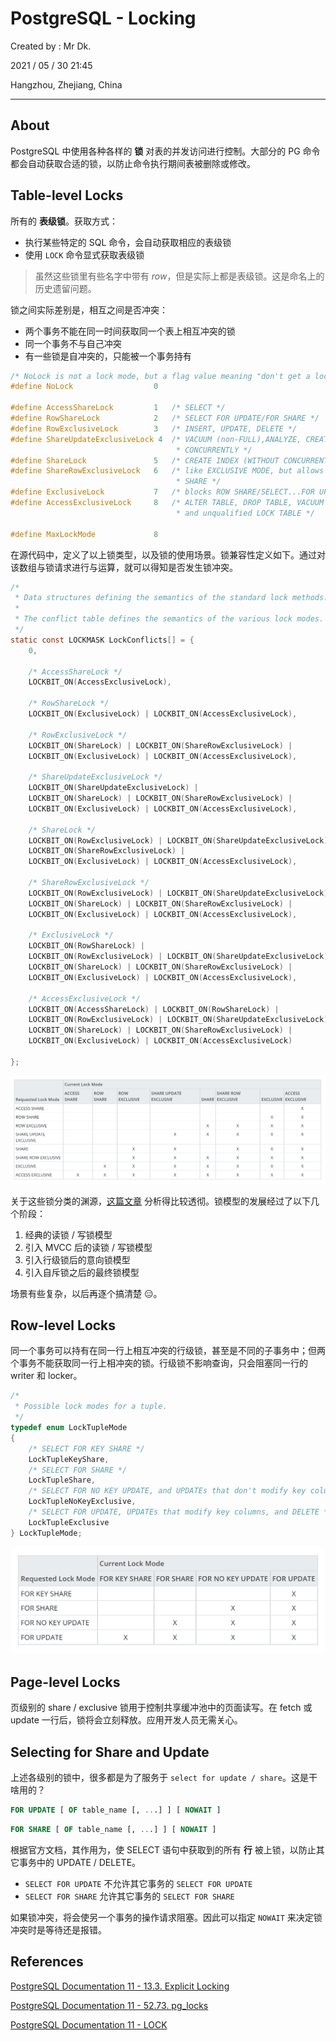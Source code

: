 # PostgreSQL - Locking

Created by : Mr Dk.

2021 / 05 / 30 21:45

Hangzhou, Zhejiang, China

---

## About

PostgreSQL 中使用各种各样的 **锁** 对表的并发访问进行控制。大部分的 PG 命令都会自动获取合适的锁，以防止命令执行期间表被删除或修改。

## Table-level Locks

所有的 **表级锁**。获取方式：

- 执行某些特定的 SQL 命令，会自动获取相应的表级锁
- 使用 `LOCK` 命令显式获取表级锁

> 虽然这些锁里有些名字中带有 _row_，但是实际上都是表级锁。这是命名上的历史遗留问题。

锁之间实际差别是，相互之间是否冲突：

- 两个事务不能在同一时间获取同一个表上相互冲突的锁
- 同一个事务不与自己冲突
- 有一些锁是自冲突的，只能被一个事务持有

```c
/* NoLock is not a lock mode, but a flag value meaning "don't get a lock" */
#define NoLock                  0

#define AccessShareLock         1   /* SELECT */
#define RowShareLock            2   /* SELECT FOR UPDATE/FOR SHARE */
#define RowExclusiveLock        3   /* INSERT, UPDATE, DELETE */
#define ShareUpdateExclusiveLock 4  /* VACUUM (non-FULL),ANALYZE, CREATE INDEX
                                     * CONCURRENTLY */
#define ShareLock               5   /* CREATE INDEX (WITHOUT CONCURRENTLY) */
#define ShareRowExclusiveLock   6   /* like EXCLUSIVE MODE, but allows ROW
                                     * SHARE */
#define ExclusiveLock           7   /* blocks ROW SHARE/SELECT...FOR UPDATE */
#define AccessExclusiveLock     8   /* ALTER TABLE, DROP TABLE, VACUUM FULL,
                                     * and unqualified LOCK TABLE */

#define MaxLockMode             8
```

在源代码中，定义了以上锁类型，以及锁的使用场景。锁兼容性定义如下。通过对该数组与锁请求进行与运算，就可以得知是否发生锁冲突。

```c
/*
 * Data structures defining the semantics of the standard lock methods.
 *
 * The conflict table defines the semantics of the various lock modes.
 */
static const LOCKMASK LockConflicts[] = {
    0,

    /* AccessShareLock */
    LOCKBIT_ON(AccessExclusiveLock),

    /* RowShareLock */
    LOCKBIT_ON(ExclusiveLock) | LOCKBIT_ON(AccessExclusiveLock),

    /* RowExclusiveLock */
    LOCKBIT_ON(ShareLock) | LOCKBIT_ON(ShareRowExclusiveLock) |
    LOCKBIT_ON(ExclusiveLock) | LOCKBIT_ON(AccessExclusiveLock),

    /* ShareUpdateExclusiveLock */
    LOCKBIT_ON(ShareUpdateExclusiveLock) |
    LOCKBIT_ON(ShareLock) | LOCKBIT_ON(ShareRowExclusiveLock) |
    LOCKBIT_ON(ExclusiveLock) | LOCKBIT_ON(AccessExclusiveLock),

    /* ShareLock */
    LOCKBIT_ON(RowExclusiveLock) | LOCKBIT_ON(ShareUpdateExclusiveLock) |
    LOCKBIT_ON(ShareRowExclusiveLock) |
    LOCKBIT_ON(ExclusiveLock) | LOCKBIT_ON(AccessExclusiveLock),

    /* ShareRowExclusiveLock */
    LOCKBIT_ON(RowExclusiveLock) | LOCKBIT_ON(ShareUpdateExclusiveLock) |
    LOCKBIT_ON(ShareLock) | LOCKBIT_ON(ShareRowExclusiveLock) |
    LOCKBIT_ON(ExclusiveLock) | LOCKBIT_ON(AccessExclusiveLock),

    /* ExclusiveLock */
    LOCKBIT_ON(RowShareLock) |
    LOCKBIT_ON(RowExclusiveLock) | LOCKBIT_ON(ShareUpdateExclusiveLock) |
    LOCKBIT_ON(ShareLock) | LOCKBIT_ON(ShareRowExclusiveLock) |
    LOCKBIT_ON(ExclusiveLock) | LOCKBIT_ON(AccessExclusiveLock),

    /* AccessExclusiveLock */
    LOCKBIT_ON(AccessShareLock) | LOCKBIT_ON(RowShareLock) |
    LOCKBIT_ON(RowExclusiveLock) | LOCKBIT_ON(ShareUpdateExclusiveLock) |
    LOCKBIT_ON(ShareLock) | LOCKBIT_ON(ShareRowExclusiveLock) |
    LOCKBIT_ON(ExclusiveLock) | LOCKBIT_ON(AccessExclusiveLock)

};
```

![postgres-table-level-locks](../img/postgres-table-level-locks.png)

关于这些锁分类的渊源，[这篇文章](https://www.modb.pro/db/26462) 分析得比较透彻。锁模型的发展经过了以下几个阶段：

1. 经典的读锁 / 写锁模型
2. 引入 MVCC 后的读锁 / 写锁模型
3. 引入行级锁后的意向锁模型
4. 引入自斥锁之后的最终锁模型

场景有些复杂，以后再逐个搞清楚 😑。

## Row-level Locks

同一个事务可以持有在同一行上相互冲突的行级锁，甚至是不同的子事务中；但两个事务不能获取同一行上相冲突的锁。行级锁不影响查询，只会阻塞同一行的 writer 和 locker。

```c
/*
 * Possible lock modes for a tuple.
 */
typedef enum LockTupleMode
{
    /* SELECT FOR KEY SHARE */
    LockTupleKeyShare,
    /* SELECT FOR SHARE */
    LockTupleShare,
    /* SELECT FOR NO KEY UPDATE, and UPDATEs that don't modify key columns */
    LockTupleNoKeyExclusive,
    /* SELECT FOR UPDATE, UPDATEs that modify key columns, and DELETE */
    LockTupleExclusive
} LockTupleMode;
```

![postgres-row-level-locks](../img/postgres-row-level-locks.png)

## Page-level Locks

页级别的 share / exclusive 锁用于控制共享缓冲池中的页面读写。在 fetch 或 update 一行后，锁将会立刻释放。应用开发人员无需关心。

## Selecting for Share and Update

上述各级别的锁中，很多都是为了服务于 `select for update / share`。这是干啥用的？

```sql
FOR UPDATE [ OF table_name [, ...] ] [ NOWAIT ]
```

```sql
FOR SHARE [ OF table_name [, ...] ] [ NOWAIT ]
```

根据官方文档，其作用为，使 SELECT 语句中获取到的所有 **行** 被上锁，以防止其它事务中的 UPDATE / DELETE。

- `SELECT FOR UPDATE` 不允许其它事务的 `SELECT FOR UPDATE`
- `SELECT FOR SHARE` 允许其它事务的 `SELECT FOR SHARE`

如果锁冲突，将会使另一个事务的操作请求阻塞。因此可以指定 `NOWAIT` 来决定锁冲突时是等待还是报错。

## References

[PostgreSQL Documentation 11 - 13.3. Explicit Locking](https://www.postgresql.org/docs/11/explicit-locking.html)

[PostgreSQL Documentation 11 - 52.73. pg_locks](https://www.postgresql.org/docs/11/view-pg-locks.html)

[PostgreSQL Documentation 11 - LOCK](https://www.postgresql.org/docs/11/sql-lock.html)
